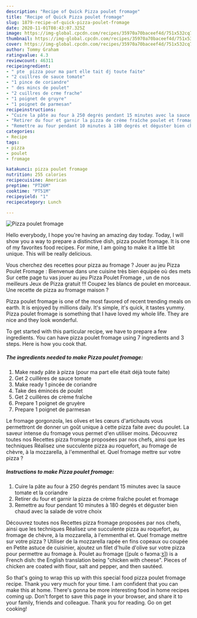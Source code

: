 ```yaml
---
description: "Recipe of Quick Pizza poulet fromage"
title: "Recipe of Quick Pizza poulet fromage"
slug: 1879-recipe-of-quick-pizza-poulet-fromage
date: 2020-11-01T08:43:07.325Z
image: https://img-global.cpcdn.com/recipes/35970a70baceef4d/751x532cq70/pizza-poulet-fromage-photo-principale-de-la-recette.jpg
thumbnail: https://img-global.cpcdn.com/recipes/35970a70baceef4d/751x532cq70/pizza-poulet-fromage-photo-principale-de-la-recette.jpg
cover: https://img-global.cpcdn.com/recipes/35970a70baceef4d/751x532cq70/pizza-poulet-fromage-photo-principale-de-la-recette.jpg
author: Tommy Graham
ratingvalue: 4.3
reviewcount: 46311
recipeingredient:
- " pte  pizza pour ma part elle tait dj toute faite"
- "2 cuillres de sauce tomate"
- "1 pince de coriandre"
- " des mincs de poulet"
- "2 cuillres de crme frache"
- "1 poignet de gruyre"
- "1 poignet de parmesan"
recipeinstructions:
- "Cuire la pâte au four à 250 degrés pendant 15 minutes avec la sauce tomate et la coriandre"
- "Retirer du four et garnir la pizza de crème fraîche poulet et fromage"
- "Remettre au four pendant 10 minutes à 180 degrés et déguster bien chaud avec la salade de votre choix"
categories:
- Recipe
tags:
- pizza
- poulet
- fromage

katakunci: pizza poulet fromage 
nutrition: 255 calories
recipecuisine: American
preptime: "PT26M"
cooktime: "PT51M"
recipeyield: "1"
recipecategory: Lunch

---
```



![Pizza poulet fromage](https://img-global.cpcdn.com/recipes/35970a70baceef4d/751x532cq70/pizza-poulet-fromage-photo-principale-de-la-recette.jpg)

Hello everybody, I hope you're having an amazing day today. Today, I will show you a way to prepare a distinctive dish, pizza poulet fromage. It is one of my favorites food recipes. For mine, I am going to make it a little bit unique. This will be really delicious.

Vous cherchez des recettes pour pizza au fromage ? Jouer au jeu Pizza Poulet Fromage : Bienvenue dans une cuisine très bien équipée où des mets Sur cette page tu vas jouer au jeu Pizza Poulet Fromage , un de nos meilleurs Jeux de Pizza gratuit !!! Coupez les blancs de poulet en morceaux. Une recette de pizza au fromage maison ?

Pizza poulet fromage is one of the most favored of recent trending meals on earth. It is enjoyed by millions daily. It's simple, it's quick, it tastes yummy. Pizza poulet fromage is something that I have loved my whole life. They are nice and they look wonderful.


To get started with this particular recipe, we have to prepare a few ingredients. You can have pizza poulet fromage using 7 ingredients and 3 steps. Here is how you cook that.

<!--inarticleads1-->

##### The ingredients needed to make Pizza poulet fromage:

1. Make ready  pâte à pizza (pour ma part elle était déjà toute faite)
1. Get 2 cuillères de sauce tomate
1. Make ready 1 pincée de coriandre
1. Take  des émincés de poulet
1. Get 2 cuillères de crème fraîche
1. Prepare 1 poignet de gruyère
1. Prepare 1 poignet de parmesan


Le fromage gorgonzola, les olives et les cœurs d&#39;artichauts vous permettront de donner un goût unique à cette pizza faite avec du poulet. La saveur intense du fromage vous permet d&#39;en utiliser moins. Découvrez toutes nos Recettes pizza fromage proposées par nos chefs, ainsi que les techniques Réalisez une succulente pizza au roquefort, au fromage de chèvre, à la mozzarella, à l&#39;emmenthal et. Quel fromage mettre sur votre pizza ? 

<!--inarticleads2-->

##### Instructions to make Pizza poulet fromage:

1. Cuire la pâte au four à 250 degrés pendant 15 minutes avec la sauce tomate et la coriandre
1. Retirer du four et garnir la pizza de crème fraîche poulet et fromage
1. Remettre au four pendant 10 minutes à 180 degrés et déguster bien chaud avec la salade de votre choix


Découvrez toutes nos Recettes pizza fromage proposées par nos chefs, ainsi que les techniques Réalisez une succulente pizza au roquefort, au fromage de chèvre, à la mozzarella, à l&#39;emmenthal et. Quel fromage mettre sur votre pizza ? Utiliser de la mozzarella rapée en fins copeaux ou coupée en Petite astuce de cuisinier, ajoutez un filet d&#39;huile d&#39;olive sur votre pizza pour permettre au fromage à. Poulet au fromage ([pulɛ o fʁɔmaːʒ]) is a French dish: the English translation being &#34;chicken with cheese&#34;. Pieces of chicken are coated with flour, salt and pepper, and then sautéed. 

So that's going to wrap this up with this special food pizza poulet fromage recipe. Thank you very much for your time. I am confident that you can make this at home. There's gonna be more interesting food in home recipes coming up. Don't forget to save this page in your browser, and share it to your family, friends and colleague. Thank you for reading. Go on get cooking!
